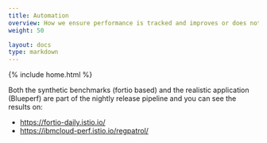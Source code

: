 ```yaml
---
title: Automation
overview: How we ensure performance is tracked and improves or does not regress across releases.
weight: 50

layout: docs
type: markdown
---
```

{% include home.html %}

Both the synthetic benchmarks (fortio based) and the realistic application (Blueperf)
are part of the nightly release pipeline and you can see the results on:

* https://fortio-daily.istio.io/
* https://ibmcloud-perf.istio.io/regpatrol/
